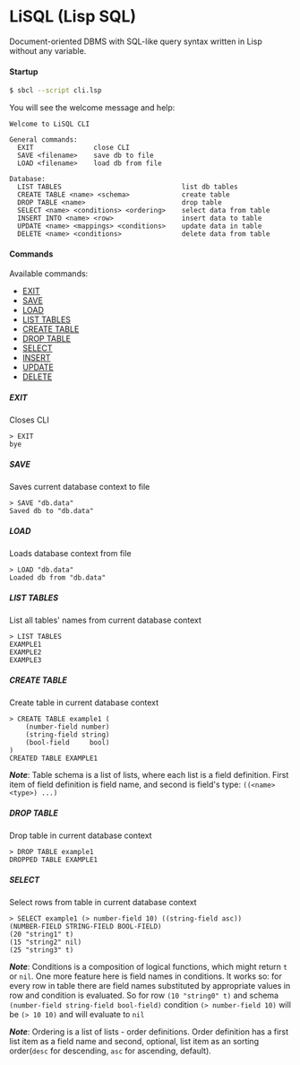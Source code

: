 # LiSQL (Lisp SQL)

Document-oriented DBMS with SQL-like query syntax written
in Lisp without any variable.

#### Startup

```bash
$ sbcl --script cli.lsp
```

You will see the welcome message and help:

```
Welcome to LiSQL CLI

General commands:
  EXIT               close CLI
  SAVE <filename>    save db to file
  LOAD <filename>    load db from file

Database:
  LIST TABLES                              list db tables
  CREATE TABLE <name> <schema>             create table
  DROP TABLE <name>                        drop table
  SELECT <name> <conditions> <ordering>    select data from table
  INSERT INTO <name> <row>                 insert data to table
  UPDATE <name> <mappings> <conditions>    update data in table
  DELETE <name> <conditions>               delete data from table
```

#### Commands

Available commands:

* [EXIT](#exit)
* [SAVE](#save)
* [LOAD](#load)
* [LIST TABLES](#list-tables)
* [CREATE TABLE](#create-table)
* [DROP TABLE](#drop-table)
* [SELECT](#select)
* [INSERT](#insert)
* [UPDATE](#update)
* [DELETE](#delete)


##### EXIT

Closes CLI

```
> EXIT
bye
```

##### SAVE

Saves current database context to file

```
> SAVE "db.data"
Saved db to "db.data"
```

##### LOAD

Loads database context from file

```
> LOAD "db.data"
Loaded db from "db.data"
```

##### LIST TABLES

List all tables' names from current database context

```
> LIST TABLES
EXAMPLE1
EXAMPLE2
EXAMPLE3
```

##### CREATE TABLE

Create table in current database context

```
> CREATE TABLE example1 (
    (number-field number)
    (string-field string)
    (bool-field     bool)
)
CREATED TABLE EXAMPLE1
```

__*Note*__: Table schema is a list of lists, where each list is
a field definition. First item of field definition is 
field name, and second is field's type: `((<name> <type>) ...)`

##### DROP TABLE

Drop table in current database context

```
> DROP TABLE example1
DROPPED TABLE EXAMPLE1
```

##### SELECT

Select rows from table in current database context

```
> SELECT example1 (> number-field 10) ((string-field asc))
(NUMBER-FIELD STRING-FIELD BOOL-FIELD)
(20 "string1" t)
(15 "string2" nil)
(25 "string3" t)
```

__*Note*__: Conditions is a composition of logical functions,
which might return `t` or `nil`. One more feature here is field
names in conditions. It works so: for every row in table there
are field names substituted by appropriate values in row and
condition is evaluated. So for row `(10 "string0" t)` and 
schema `(number-field string-field bool-field)` condition
`(> number-field 10)` will be `(> 10 10)` and will evaluate 
to `nil`

__*Note*__: Ordering is a list of lists - order definitions.
Order definition has a first list item as a field name and second, optional,
list item as an sorting order(`desc` for descending, `asc` 
for ascending, default).

